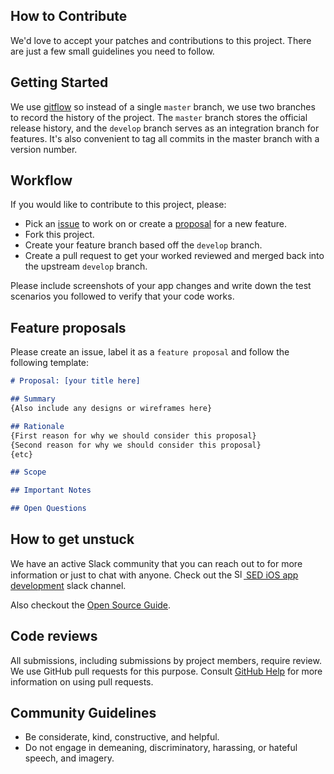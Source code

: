 How to Contribute
-----------------
We'd love to accept your patches and contributions to this project. There are just a few small guidelines you need to follow.

Getting Started
---------------
We use [gitflow](https://www.atlassian.com/git/tutorials/comparing-workflows/gitflow-workflow) so instead of a single `master` branch, we use two branches to record the history of the project. The `master` branch stores the official release history, and the `develop` branch serves as an integration branch for features. It's also convenient to tag all commits in the master branch with a version number.

Workflow
--------
If you would like to contribute to this project, please:
- Pick an [issue](https://github.com/SoftwareEngineeringDaily/se-daily-iOS/issues) to work on or create a [proposal](https://github.com/SoftwareEngineeringDaily/se-daily-iOS//blob/master/CONTRIBUTING.md#feature-proposals) for a new feature.
- Fork this project.
- Create your feature branch based off the `develop` branch.
- Create a pull request to get your worked reviewed and merged back into the upstream `develop` branch.

Please include screenshots of your app changes and write down the test scenarios you followed to verify that your code works.

Feature proposals
-----------------
Please create an issue, label it as a `feature proposal` and follow the following template:
```markdown
# Proposal: [your title here]

## Summary
{Also include any designs or wireframes here}

## Rationale
{First reason for why we should consider this proposal}
{Second reason for why we should consider this proposal}
{etc}

## Scope

## Important Notes

## Open Questions
```

How to get unstuck
------------------
We have an active Slack community that you can reach out to for more information or just to chat with anyone. Check out the [<img src="https://upload.wikimedia.org/wikipedia/commons/7/76/Slack_Icon.png" alt="Slack Channel" width="15px"/> SED iOS app development](https://softwaredaily.slack.com/app_redirect?channel=sed_app_ios) slack channel. 

Also checkout the [Open Source Guide](https://softwareengineeringdaily.github.io/).

Code reviews
------------
All submissions, including submissions by project members, require review. We use GitHub pull requests for this purpose. Consult [GitHub Help](https://help.github.com/articles/about-pull-requests/) for more information on using pull requests.

Community Guidelines
--------------------
- Be considerate, kind, constructive, and helpful.
- Do not engage in demeaning, discriminatory, harassing, or hateful speech, and imagery.
